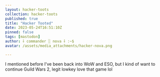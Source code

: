 ```yaml
---
layout: hacker-toots
collection: hacker-toots
published: true
title: "Hacker Tooted"
date: 2023-05-24T16:51:10Z
pinned: false
tags: [mastodon]
author: ⸸ commander ░ nova ⸸ :~$
avatar: /assets/media_attachments/hacker-nova.png

---
```


<p>I mentioned before I&#39;ve been back into WoW and ESO, but I kind of want to continue Guild Wars 2, legit lowkey love that game lol</p>


